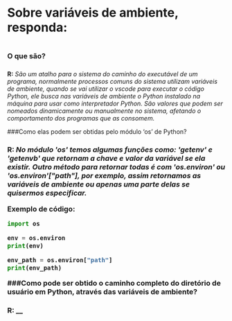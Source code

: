 
# Sobre variáveis de ambiente, responda:<h1>

### O que são?<h3>

**R:** _São um atalho para o sistema do caminho do executável de um programa, normalmente processos comuns do sistema utilizam variáveis de ambiente, quando se vai utilizar o vscode para executar o código Python, ele busca nas variáveis de ambiente o Python instalado na máquina para usar como interpretador Python._
_São valores que podem ser nomeados dinamicamente ou manualmente no sistema, afetando o comportamento dos programas que as consomem._

###Como elas podem ser obtidas pelo módulo ‘os’ de Python?<h3>

**R:** _No módulo 'os' temos algumas funções como: 'getenv' e 'getenvb' que retornam a chave e valor da variável se ela existir._
_Outro método para retornar todas é com 'os.environ' ou 'os.environ'["path"], por exemplo, assim retornamos as variáveis de ambiente ou apenas uma parte delas se quisermos especificar._

**Exemplo de código:**
```python
import os

env = os.environ
print(env)

env_path = os.environ["path"]
print(env_path)
```

###Como pode ser obtido o caminho completo do diretório de usuário em Python, através das variáveis de ambiente?<h3>

**R:** __

